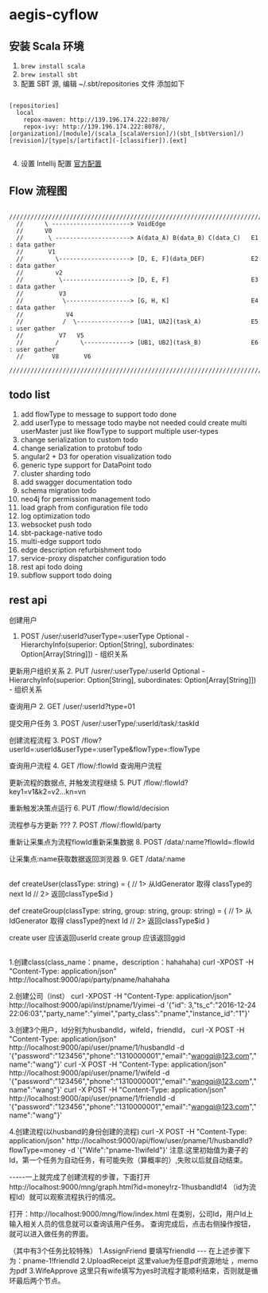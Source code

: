 # aegis-cyflow


## 安装 Scala 环境
1. ``` brew install scala ```
2. ``` brew install sbt ```
3. 配置 SBT 源, 编辑 ~/.sbt/repositories 文件 添加如下 

```

[repositories]
  local
    repox-maven: http://139.196.174.222:8078/
    repox-ivy: http://139.196.174.222:8078/, [organization]/[module]/(scala_[scalaVersion]/)(sbt_[sbtVersion]/)[revision]/[type]s/[artifact](-[classifier]).[ext]
    
```

4. 设置 Intellij 配置  [官方配置](https://www.jetbrains.com/help/idea/2016.1/creating-and-running-your-scala-application.html)





## Flow 流程图


```
  ///////////////////////////////////////////////////////////////////////////////////////
  //      \ ----------------------> VoidEdge
  //      V0
  //       \ ---------------------> A(data_A) B(data_B) C(data_C)   E1  : data gather
  //       V1
  //         \--------------------> [D, E, F](data_DEF)             E2  : data gather
  //         v2
  //          \-------------------> [D, E, F]                       E3  : data gather
  //          V3
  //           \------------------> [G, H, K]                       E4  : data gather
  //            V4
  //           /  \---------------> [UA1, UA2](task_A)              E5  : user gather
  //          V7   V5 
  //         /      \-------------> [UB1, UB2](task_B)              E6  : user gather
  //        V8       V6
  ///////////////////////////////////////////////////////////////////////////////////////
```

## todo list

1. add flowType to message to support        todo   done
2. add userType to message                   todo   maybe not needed  could create multi userMaster
   just like flowType 
   to support multiple user-types  
3. change serialization to custom            todo
4. change serialization to protobuf          todo
5. angular2 + D3 for operation visualization todo
6. generic type support for DataPoint        todo
7. cluster sharding                          todo
8. add swagger documentation                 todo 
10. schema migration                         todo
11. neo4j for permission management          todo
12. load graph from configuration file       todo
13. log optimization                         todo
14. websocket push                           todo
15. sbt-package-native                       todo
16. multi-edge support                       todo
17. edge description refurbishment           todo
18. service-proxy dispatcher configuration   todo
19. rest api                                 todo   doing
20. subflow support                          todo   doing

## rest api

创建用户
1. POST /user/:userId?userType=:userType
   Optional -  HierarchyInfo(superior: Option[String], subordinates: Option[Array[String]])  - 组织关系  

更新用户组织关系
2. PUT /usrer/:userType/:userId
   Optional -  HierarchyInfo(superior: Option[String], subordinates: Option[Array[String]])  - 组织关系  

查询用户
2. GET  /user/:userId?type=01

提交用户任务
3. POST /user/:userType/:userId/task/:taskId

创建流程流程
3. POST /flow?userId=:userId&userType=:userType&flowType=:flowType

查询用户流程
4. GET  /flow/:flowId  查询用户流程

更新流程的数据点, 并触发流程继续
5. PUT  /flow/:flowId?key1=v1&k2=v2...kn=vn

重新触发决策点运行
6. PUT /flow/:flowId/decision

流程参与方更新 ???
7. POST /flow/:flowId/party

重新让采集点为流程flowId重新采集数据
8. POST /data/:name?flowId=:flowId

让采集点:name获取数据返回浏览器
9. GET /data/:name

##

def createUser(classType: string) = {
   // 1> 从IdGenerator 取得 classType的next Id
   // 2> 返回classType$id
}

def createGroup(classType: string, group: string, group: string) = {
   // 1> 从IdGenerator 取得 classType的next Id
   // 2> 返回classType$id
}

create user  应该返回userId
create group 应该返回ggid

##

1.创建class(class_name：pname，description：hahahaha)
curl -XPOST  -H "Content-Type: application/json" http://localhost:9000/api/party/pname/hahahaha

2.创建公司（inst）
curl -XPOST  -H "Content-Type: application/json" http://localhost:9000/api/inst/pname/1/yimei -d '{"id": 3,"ts_c":"2016-12-24 22:06:03","party_name":"yimei","party_class":"pname","instance_id":"1"}'

3.创建3个用户，Id分别为husbandId，wifeId，friendId，
curl -X POST  -H "Content-Type: application/json" http://localhost:9000/api/user/pname/1/husbandId -d '{"password":"123456","phone":"1310000001","email":"wangqi@123.com","name":"wang"}'
curl -X POST  -H "Content-Type: application/json" http://localhost:9000/api/user/pname/1/wifeId -d '{"password":"123456","phone":"1310000001","email":"wangqi@123.com","name":"wang"}'
curl -X POST  -H "Content-Type: application/json" http://localhost:9000/api/user/pname/1/friendId -d '{"password":"123456","phone":"1310000001","email":"wangqi@123.com","name":"wang"}'

4.创建流程(以husband的身份创建的流程)
curl -X POST  -H "Content-Type: application/json" http://localhost:9000/api/flow/user/pname/1/husbandId?flowType=money -d '{"Wife":"pname-1!wifeId"}'
注意:这里初始值为妻子的Id，第一个任务为自动任务，有可能失败（算概率的）,失败以后就自动结束。


-----一上就完成了创建流程的步骤，下面打开
http://localhost:9000/mng/graph.html?id=money!rz-1!husbandId!4
（id为流程Id）就可以观察流程执行的情况。

打开：http://localhost:9000/mng/flow/index.html 在类别，公司Id，用户Id上输入相关人员的信息就可以查询该用户任务。
查询完成后，点击右侧操作按钮，就可以进入做任务的界面。

（其中有3个任务比较特殊）
1.AssignFriend 要填写friendId --- 在上述步骤下为：pname-1!friendId
2.UploadReceipt 这里value为任意pdf资源地址 ，memo为pdf
3.WifeApprove 这里只有wife填写为yes时流程才能顺利结束，否则就是循环最后两个节点。

